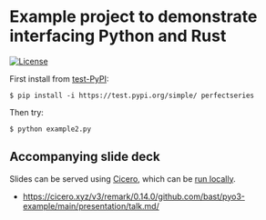 # Example project to demonstrate interfacing Python and Rust

[![License](https://img.shields.io/badge/license-%20MIT-blue.svg)](LICENSE)

First install from [test-PyPI](https://test.pypi.org/project/perfectseries/):
```
$ pip install -i https://test.pypi.org/simple/ perfectseries
```

Then try:
```
$ python example2.py
```


## Accompanying slide deck

Slides can be served using [Cicero](http://cicero.xyz), which can
be [run locally](https://cicero.readthedocs.io/en/latest/local.html).

- https://cicero.xyz/v3/remark/0.14.0/github.com/bast/pyo3-example/main/presentation/talk.md/

